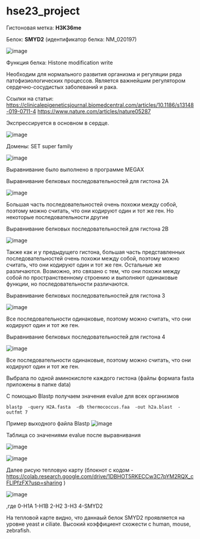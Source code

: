 # hse23_project
Гистоновая метка: **H3K36me**

Белок: **SMYD2** (идентификатор белка: NM_020197)

![image](https://github.com/Dianak6/hse23_project/assets/114064027/46359197-9114-4b80-be8d-b5450ebb144b)

Функция белка: Histone modification write

Необходим для нормального развития организма и регуляции ряда патофизиологических процессов. Является важнейшим регулятором сердечно-сосудистых заболеваний и рака.

Ссылки на статьи:
https://clinicalepigeneticsjournal.biomedcentral.com/articles/10.1186/s13148-019-0711-4
https://www.nature.com/articles/nature05287

Экспрессируется в основном в сердце.

![image](https://github.com/Dianak6/hse23_project/assets/114064027/1e8a400f-adec-4a43-85b5-07d5c0a8c40d)

Домены: SET super family 

![image](https://github.com/Dianak6/hse23_project/assets/114064027/7a8a9913-ef57-4a9e-a435-2e60aedc669e)

Выравнивание было выполнено в программе MEGAX

Выравнивание белковых последовательностей для гистона 2A

![image](https://github.com/Dianak6/hse23_project/assets/114064027/34c9a677-de52-4cc1-ac40-a00a270140b3)

Большая часть последовательностей очень похожи между собой, поэтому можно считать, что они кодируют один и тот же ген. Но некоторые последовательности другие

Выравнивание белковых последовательностей для гистона 2B

![image](https://github.com/Dianak6/hse23_project/assets/114064027/3959fa5e-5fda-4564-a1b8-9720c1ac406f)

Также как и у предыдущего гистона, большая часть представленных последовательностей очень похожи между собой, поэтому можно считать, что они кодируют один и тот же ген. Остальные же различаются. Возможно, это связано с тем, что они похожи между собой по пространственному строению и выполняют одинаковые функции, но последовательности различаются.

Выравнивание белковых последовательностей для гистона 3

![image](https://github.com/Dianak6/hse23_project/assets/114064027/2c836b42-a8ed-47eb-8c3c-2fea79fff690)

Все последовательности одинаковые, поэтому можно считать, что они кодируют один и тот же ген.

Выравнивание белковых последовательностей для гистона 4

![image](https://github.com/Dianak6/hse23_project/assets/114064027/405d74e9-e5da-4737-8b8e-de2fca7e89fc)

Все последовательности одинаковые, поэтому можно считать, что они кодируют один и тот же ген.

Выбрала по одной аминокислоте каждого гистона (файлы формата fasta приложены в папке data)

С помощью Blastp получаем значения evalue для всех организмов
```
blastp  -query H2A.fasta  -db thermococcus.faa  -out h2a.blast  -outfmt 7
```
Пример выходного файла Blastp
![image](https://github.com/Dianak6/hse23_project/assets/114064027/327be637-4023-4b1b-99dc-c43580670d5d)

Таблица со значениями evalue после выравнивания

![image](https://github.com/Dianak6/hse23_project/assets/114064027/74526776-7bc3-428d-8a3a-1d32243d382a)

![image](https://github.com/Dianak6/hse23_project/assets/114064027/0c456b59-bb14-442d-817e-ce9495cb616a)

Далее рисую тепловую карту (блокнот с кодом - https://colab.research.google.com/drive/1DBHOT5RKECCw3C7pYM2RQX_cFLlPfzFX?usp=sharing )

![image](https://github.com/Dianak6/hse23_project/assets/114064027/54d53010-e2e9-4919-a4ce-5bc4f0272553)

,где 0-H1A 1-H1B 2-H2 3-H3 4-SMYD2

На тепловой карте видно, что даннаый белок SMYD2 проявляется на уровне yeast и ciliate. Высокий коэффициент схожести с human, mouse, zebrafish. 
